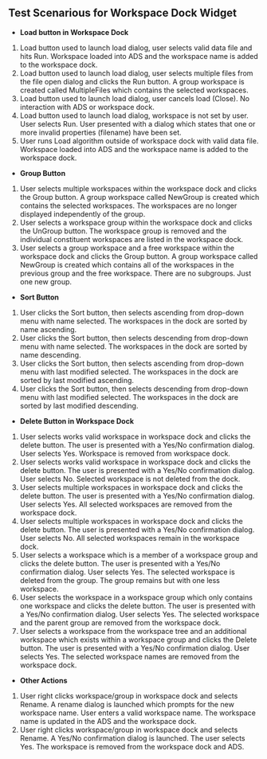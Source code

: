 ## Test Scenarious for Workspace Dock Widget
* **Load button in Workspace Dock**
 1. Load button used to launch load dialog, user selects valid data file and hits Run. Workspace loaded into ADS and the workspace name is added to the workspace dock.
 2. Load button used to launch load dialog, user selects multiple files from the file open dialog and clicks the Run button. A group workspace is created called MultipleFiles which contains the selected workspaces.
 3. Load button used to launch load dialog, user cancels load (Close). No interaction with ADS or workspace dock.
 4. Load button used to launch load dialog, workspace is not set by user. User selects Run. User presented with a dialog which states that one or more invalid properties (filename) have been set.
 5. User runs Load algorithm outside of workspace dock with valid data file. Workspace loaded into ADS and the workspace name is added to the workspace dock.
* **Group Button**
 1. User selects multiple workspaces within the workspace dock and clicks the Group button.  A group workspace called NewGroup is created which contains the selected workspaces. The workspaces are no longer displayed independently of the group.
 2. User selects a workspace group within the workspace dock and clicks the UnGroup button. The workspace group is removed and the individual constituent workspaces are listed in the workspace dock.
 3. User selects a group workspace and a free workspace within the workspace dock and clicks the Group button. A group workspace called NewGroup is created which contains all of the workspaces in the previous group and the free workspace. There are no subgroups. Just one new group. 
* **Sort Button**
 1. User clicks the Sort button, then selects ascending from drop-down menu with name selected. The workspaces in the dock are sorted by name ascending.
 2. User clicks the Sort button, then selects descending from drop-down menu with name selected. The workspaces in the dock are sorted by name descending.
 3. User clicks the Sort button, then selects ascending from drop-down menu with last modified selected. The workspaces in the dock are sorted by last modified ascending.
 4. User clicks the Sort button, then selects descending from drop-down menu with last modified selected. The workspaces in the dock are sorted by last modified descending.
* **Delete Button in Workspace Dock**
 1. User selects works valid workspace in workspace dock and clicks the delete button. The user is presented with a Yes/No confirmation dialog. User selects Yes. Workspace is removed from workspace dock.
 2. User selects works valid workspace in workspace dock and clicks the delete button. The user is presented with a Yes/No confirmation dialog. User selects No. Selected workspace is not deleted from the dock.
 3. User selects multiple workspaces in workspace dock and clicks the delete button. The user is presented with a Yes/No confirmation dialog. User selects Yes. All selected workspaces are removed from the workspace dock.
 4. User selects multiple workspaces in workspace dock and clicks the delete button. The user is presented with a Yes/No confirmation dialog. User selects No. All selected workspaces remain in the workspace dock. 
 5. User selects a workspace which is a member of a workspace group and clicks the delete button. The user is presented with a Yes/No confirmation dialog. User selects Yes. The selected workspace is deleted from the group. The group remains but with one less workspace.
 6. User selects the workspace in a workspace group which only contains one workspace and clicks the delete button. The user is presented with a Yes/No confirmation dialog. User selects Yes. The selected workspace and the parent group are removed from the workspace dock.
 7. User selects a workspace from the workspace tree and an additional workspace which exists within a workspace group and clicks the Delete button. The user is presented with a Yes/No confirmation dialog. User selects Yes. The selected workspace names are removed from the workspace dock.
* **Other Actions**
 1. User right clicks workspace/group in workspace dock and selects Rename. A rename dialog is launched which prompts for the new workspace name. User enters a valid workspace name. The workspace name is updated in the ADS and the workspace dock.
 2. User right clicks workspace/group in workspace dock and selects Rename. A Yes/No confirmation dialog is launched. The user selects Yes. The workspace is removed from the workspace dock and ADS.